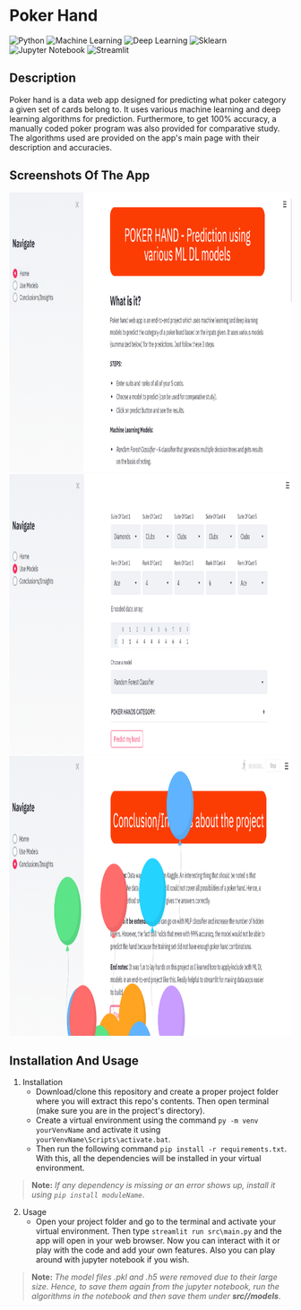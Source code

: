 # Poker Hand
  ![Python](https://img.shields.io/badge/-Python-black?style=flat&logo=python)
  ![Machine Learning](https://img.shields.io/badge/-Machine%20Learning-566be8?style=flat)
  ![Deep Learning](https://img.shields.io/badge/-Deep%20Learning-366be8?style=flat)
  ![Sklearn](https://img.shields.io/badge/-Sklearn-1fb30e?style=flat)
  ![Jupyter Notebook](https://img.shields.io/badge/-Jupyter%20Notebook-black?style=flat&logo=jupyter)
  ![Streamlit](https://img.shields.io/badge/-Streamlit-f0806c?style=flat)

## Description
   Poker hand is a data web app designed for predicting what poker category a given set of cards belong to. It uses various machine learning and deep learning algorithms for        prediction. Furthermore, to get 100% accuracy, a manually coded poker program was also provided for comparative study. The algorithms used are provided on the app's main page 
   with their description and accuracies.

## Screenshots Of The App
<img src="res//Pic1.png" width="800" height="500"/>
<br>
<img src="res//Pic2.png" width="800" height="500"/>
<br>
<img src="res//Pic3.png" width="800" height="500"/>

## Installation And Usage
1. Installation
   - Download/clone this repository and create a proper project folder where you will extract this repo's contents. Then open terminal (make sure you are in the project's directory).
   - Create a virtual environment using the command ````py -m venv yourVenvName```` and activate it using ````yourVenvName\Scripts\activate.bat````.
   - Then run the following command ````pip install -r requirements.txt````. With this, all the dependencies will be installed in your virtual environment. 
> **Note:** *If any dependency is missing or an error shows up, install it using ````pip install moduleName````*.

2. Usage
   - Open your project folder and go to the terminal and activate your virtual environment. Then type ````streamlit run src\main.py```` and the app will open in your web 
   browser. Now you can interact with it or play with the code and add your own features. Also you can play around with jupyter notebook if you wish. 
> **Note:** *The model files .pkl and .h5 were removed due to their large size. Hence, to save them again from the jupyter notebook, run the algorithms in the notebook and then 
             save them under **src//models***.
